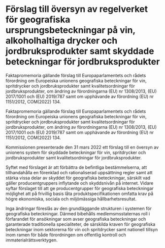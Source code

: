 # Förslag till översyn av regelverket för geografiska ursprungsbeteckningar på vin, alkoholhaltiga drycker och jordbruksprodukter samt skyddade beteckningar för jordbruksprodukter

Faktapromemoria gällande förslag till Europaparlamentets och rådets förordning om Europeiska unionens geografiska beteckningar för vin, spritdrycker och jordbruksprodukter samt kvalitetsordningar för jordbruksprodukter, om ändring av förordningarna (EU) nr 1308/2013, (EU) 2017/1001 och (EU) 2019/787 samt om upphävande av förordning (EU) nr 1151/2012, COM(2022) 134.

Faktapromemoria gällande förslag till Europaparlamentets och rådets förordning om Europeiska unionens geografiska beteckningar för vin, spritdrycker och jordbruksprodukter samt kvalitetsordningar för jordbruksprodukter, om ändring av förordningarna (EU) nr 1308/2013, (EU) 2017/1001 och (EU) 2019/787 samt om upphävande av förordning (EU) nr 1151/2012, COM(2022) 134.

Kommissionen presenterade den 31 mars 2022 ett förslag till en översyn av unionens system för skyddade beteckningar för vin, spritdrycker och jordbruksprodukter samt kvalitetsordningar för jordbruksprodukter.

Syftet med förslaget är att förbättra de befintliga bestämmelserna, att tillhandahålla en förenklad och rationaliserad uppsättning regler samt att stärka vissa delar av skyddet för geografiska beteckningar, särskilt vad gäller producentgruppers inflytande och skyddsnivån på internet. Vidare syftar förslaget till att ge producentgrupper för geografiska beteckningar möjlighet att på frivillig basis låta produktspecifikationen omfatta krav på högre ekonomiska, sociala och miljömässiga hållbarhetsresultat.

Inga ändringar föreslås av den grundläggande strukturen i systemen för geografiska beteckningar. Därmed bibehålls medlemsmsstaternas roll i förfarandet för ansökningar som avser geografiska beteckningar och garanterade traditionella specialiteter, de särskilda kraven för geografiska beteckningar inom sektorerna för vin och spritdrycker samt nationell tillsyn inom ramen för både förordningen om offentlig kontroll och immaterialrättsverktygen.

